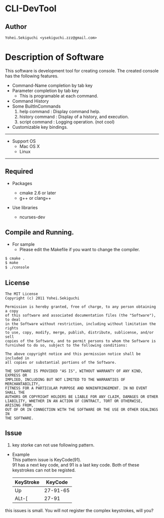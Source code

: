 # CLI-DevTool
## Author
    Yohei.Sekiguchi <ysekiguchi.zzz@gmail.com> 

# Description of Software
This software is development tool for creating console. The created console has the following features.
 
* Command-Name completion by tab key
* Parameter completion by tab key
    - This is programable at each command.
* Command History
* Some BuiltInCommands
    1. help command : Display command help.
    2. history command : Display of a history, and execution.
    3. script command : Logging operation. (not cool)
* Customizable key bindings.

----

* Support OS
    * Mac OS X
    * Linux

----
## Required
* Packages
    * cmake 2.6 or later
    * g++ or clang++

* Use libraries
    * ncurses-dev

## Compile and Running.
* For sample
    - Please edit the Makefile if you want to change the compiler.

```bash
$ cmake .
$ make
$ ./console
```

## License
    The MIT License
    Copyright (c) 2011 Yohei.Sekiguchi

    Permission is hereby granted, free of charge, to any person obtaining a copy
    of this software and associated documentation files (the "Software"), to deal
    in the Software without restriction, including without limitation the rights
    to use, copy, modify, merge, publish, distribute, sublicense, and/or sell
    copies of the Software, and to permit persons to whom the Software is
    furnished to do so, subject to the following conditions:

    The above copyright notice and this permission notice shall be included in
    all copies or substantial portions of the Software.

    THE SOFTWARE IS PROVIDED "AS IS", WITHOUT WARRANTY OF ANY KIND, EXPRESS OR
    IMPLIED, INCLUDING BUT NOT LIMITED TO THE WARRANTIES OF MERCHANTABILITY,
    FITNESS FOR A PARTICULAR PURPOSE AND NONINFRINGEMENT. IN NO EVENT SHALL THE
    AUTHORS OR COPYRIGHT HOLDERS BE LIABLE FOR ANY CLAIM, DAMAGES OR OTHER
    LIABILITY, WHETHER IN AN ACTION OF CONTRACT, TORT OR OTHERWISE, ARISING FROM,
    OUT OF OR IN CONNECTION WITH THE SOFTWARE OR THE USE OR OTHER DEALINGS IN
    THE SOFTWARE.

## Issue
 
 1. key storke can not use following pattern.
  * Example <BR>
    This pattern issue is KeyCode(91).<BR>
    91 has a next key code, and 91 is a last key code. Both of these keystrokes can not be registed.

     | KeyStroke | KeyCode  |
     |-----------|----------|
     | Up        | 27-91-65 |
     | ALt-[     | 27-91    |

   this issues is small. You will not register the complex keystrokes, will you?

